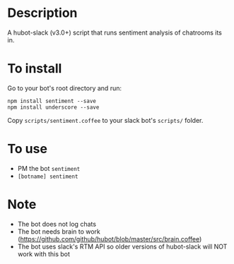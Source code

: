 # Description

A hubot-slack (v3.0+) script that runs sentiment analysis of chatrooms its in.

# To install

Go to your bot's root directory and run:

    npm install sentiment --save
    npm install underscore --save

Copy `scripts/sentiment.coffee` to your slack bot's `scripts/` folder.

# To use

* PM the bot `sentiment`
* `[botname] sentiment`

# Note

* The bot does not log chats
* The bot needs brain to work (https://github.com/github/hubot/blob/master/src/brain.coffee)
* The bot uses slack's RTM API so older versions of hubot-slack will NOT work with this bot
